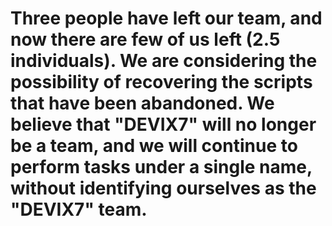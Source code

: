 # Three people have left our team, and now there are few of us left (2.5 individuals). We are considering the possibility of recovering the scripts that have been abandoned. We believe that "DEVIX7" will no longer be a team, and we will continue to perform tasks under a single name, without identifying ourselves as the "DEVIX7" team.
